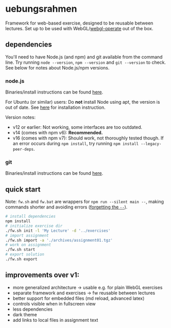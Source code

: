 # uebungsrahmen

Framework for web-based exercise, designed to be reusable between lectures. Set up to be used with WebGL/[webgl-operate](https://webgl-operate.org/) out of the box.

## dependencies

You'll need to have Node.js (and npm) and git available from the command line. Try running `node --version`, `npm --version` and `git --version` to check. See below for notes about Node.js/npm versions.

### node.js

Binaries/install instructions can be found [here](https://nodejs.org/).

For Ubuntu (or similar) users: Do **not** install Node using apt, the version is out of date. See [here](https://github.com/nodesource/distributions/blob/master/README.md) for installation instruction.

Version notes:
- v12 or earlier: Not working, some interfaces are too outdated.
- v14 (comes with npm v6): **Recommended.**
- v16 (comes with npm v7): Should work, not thoroughly tested though. If an error occurs during `npm install`, try running `npm install --legacy-peer-deps`.

### git

Binaries/install instructions can be found [here](https://git-scm.com/).

## quick start

Note: `fw.sh` and `fw.bat` are wrappers for `npm run --silent main --`, making commands shorter and avoiding errors ([forgetting the `--`](https://docs.npmjs.com/cli/v7/commands/npm-run-script)).

```sh
# install dependencies
npm install
# initialize exercise dir
./fw.sh init -l 'My Lecture' -d '../exercises'
# import assignment
./fw.sh import -a './archives/assignment01.tgz'
# work on assignment
./fw.sh start
# export solution
./fw.sh export
```

## improvements over v1:

- more generalized architecture -> usable e.g. for plain WebGL exercises
- separate framework and exercises -> fw reusable between lectures
- better support for embedded files (md reload, advanced latex)
- controls visible when in fullscreen view
- less dependencies
- dark theme
- add links to local files in assignment text
